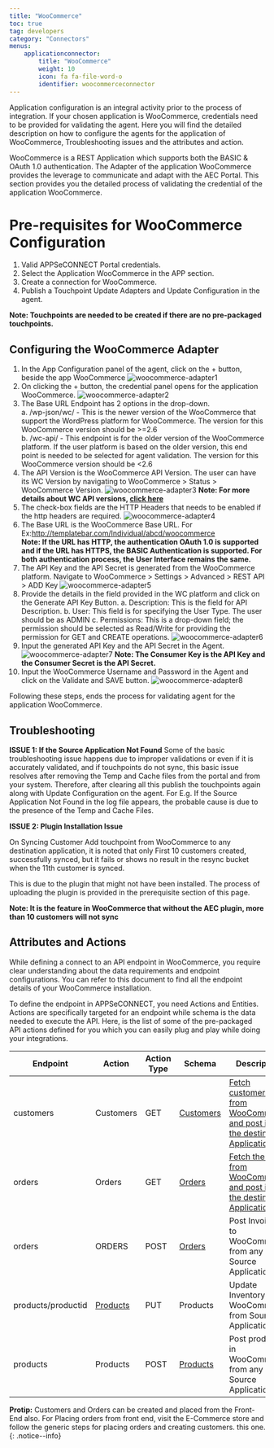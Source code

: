```yaml
---
title: "WooCommerce"
toc: true
tag: developers
category: "Connectors"
menus: 
    applicationconnector:
        title: "WooCommerce"
        weight: 10
        icon: fa fa-file-word-o
        identifier: woocommerceconnector
---
```


Application configuration is an integral activity prior to the process of integration. If your chosen application is WooCommerce, 
credentials need to be provided for validating the agent. Here you will find the detailed description on 
how to configure the agents for the application of WooCommerce, Troubleshooting issues and the attributes and action.

WooCommerce is a REST Application which supports both the BASIC & OAuth 1.0 authentication. The Adapter of the application WooCommerce
provides the leverage to communicate and adapt with the AEC Portal. This section provides you the detailed process of validating
the credential of the application WooCommerce.

# Pre-requisites for WooCommerce Configuration 

1.	Valid APPSeCONNECT Portal credentials.
2.	Select the Application WooCommerce in the APP section.
3.	Create a connection for WooCommerce.
4.	Publish a Touchpoint Update Adapters and Update Configuration in the agent.

**Note: Touchpoints are needed to be created if there are no pre-packaged touchpoints.**

## Configuring the WooCommerce Adapter

1.	In the App Configuration panel of the agent, click on the + button, beside the app WooCommerce
   ![woocommerce-adapter1](/staticfiles/connectors/media/application-connector/woocommerce-adapter1.png)
2.  On clicking the + button, the credential panel opens for the application WooCommerce.
   ![woocommerce-adapter2](/staticfiles/connectors/media/application-connector/woocommerce-adapter2.png)
3.  The Base URL Endpoint has 2 options in the drop-down.  
a.	/wp-json/wc/ - This is the newer version of the WooCommerce that support the    WordPress platform for WooCommerce. 
The version for this WooCommerce version should be >=2.6  
b.	/wc-api/ - This endpoint is for the older version of the WooCommerce platform. If the user platform is based on the older version, this end point is needed to be selected for agent validation.
The version for this WooCommerce version should be <2.6   
4. The API Version is the WooCommerce API Version. The user can have its WC Version by navigating to WooCommerce > Status > WooCommerce Version.
![woocommerce-adapter3](/staticfiles/connectors/media/application-connector/woocommerce-adapter3.png)
**Note: For more details about WC API versions, [click here](https://woocommerce.github.io/woocommerce-rest-api-docs/?javascript#introduction)**
5.	The check-box fields are the HTTP Headers that needs to be enabled if the http headers are required.
![woocommerce-adapter4](/staticfiles/connectors/media/application-connector/woocommerce-adapter4.png)
6.  The Base URL is the WooCommerce Base URL. For Ex:http://templatebar.com/Individual/abcd/woocommerce  
**Note: If the URL has HTTP, the authentication OAuth 1.0 is supported and if the URL has HTTPS, the BASIC Authentication is supported. 
For both authentication process, the User Interface remains the same.**
7.	The API Key and the API Secret is generated from the WooCommerce platform. Navigate to WooCommerce > Settings > Advanced > REST API > ADD Key 
![woocommerce-adapter5](/staticfiles/connectors/media/application-connector/woocommerce-adapter5.png)
8.	Provide the details in the field provided in the WC platform and click on the Generate API Key Button.
a.	Description: This is the field for API Description.
b.	User: This field is for specifying the User Type. The user should be as ADMIN 
c.	Permissions: This is a drop-down field; the permission should be selected as Read/Write for providing the permission for GET and CREATE operations.
![woocommerce-adapter6](/staticfiles/connectors/media/application-connector/woocommerce-adapter6.png)
9.	Input the generated API Key and the API Secret in the Agent.
![woocommerce-adapter7](/staticfiles/connectors/media/application-connector/woocommerce-adapter7.png)
**Note: The Consumer Key is the API Key and the Consumer Secret is the API Secret.**
10.	Input the WooCommerce Username and Password in the Agent and click on the Validate and SAVE button.
![woocommerce-adapter8](/staticfiles/connectors/media/application-connector/woocommerce-adapter8.png)

Following these steps, ends the process for validating agent for the application WooCommerce. 

## Troubleshooting

**ISSUE 1:  If the Source Application Not Found**
Some of the basic troubleshooting issue happens due to improper validations or even if it is accurately validated, and if touchpoints do not sync, this basic issue
resolves after removing the Temp and Cache files from the portal and from your system. Therefore, after clearing all this publish the touchpoints again along with Update Configuration on the agent.
For E.g. If the Source Application Not Found in the log file appears, the probable cause is due to the presence of the Temp and Cache Files.


**ISSUE 2: Plugin Installation Issue**

On Syncing Customer Add touchpoint from WooCommerce to any destination application, it is noted that only 
First 10 customers created, successfully synced, but it fails or shows no result in the resync bucket 
when the 11th customer is synced.

This is due to the plugin that might not have been installed. The process of uploading the plugin is provided 
in the prerequisite section of this page.

**Note: It is the feature in WooCommerce that without the AEC plugin, more than 10 customers will not sync**

## Attributes and Actions

While defining a connect to an API endpoint in WooCommerce, you require clear understanding about the data requirements 
and endpoint configurations. You can refer to this document to find all the endpoint details of your WooCommerce installation.
 
To define the endpoint in APPSeCONNECT, you need Actions and Entities. Actions are specifically targeted for an endpoint 
while schema is the data needed to execute the API. Here, is the list of some of the pre-packaged API actions defined 
for you which you can easily plug and play while doing your integrations.

|Endpoint|Action|Action Type|Schema|Description|
|---|---|---|---|------|
|customers|Customers|GET|[Customers](https://portal.appseconnect.com/AppEntityAction?AppVersionId=cbc4737b-e610-4beb-835c-da5f59e6a5e2&entityId=61f33b9c-5087-4481-8e86-a8155be71c51&entityActionId=dde24ee9-0872-48f6-8593-8ca9ee6034f7&orgId=d21688a4-8967-48de-ae82-31dda565ec51)|[Fetch customers from WooCommerce and post it to the destination Application](https://learnwoo.com/woocommerce-create-new-user-account/)|
|orders|Orders|GET|[Orders](https://portal.appseconnect.com/AppEntityAction?AppVersionId=cbc4737b-e610-4beb-835c-da5f59e6a5e2&entityId=eecd4a6e-257e-4561-8f6d-c9ae13334ee4&entityActionId=b50f33bd-7843-4e5d-a7e2-07ec2f696d46&orgId=d21688a4-8967-48de-ae82-31dda565ec51&IsFromPopup=False )|[Fetch the order from WooCommerce and post it to the destination Application](https://docs.woocommerce.com/document/managing-orders/)|
|orders|ORDERS|POST|[Orders](https://portal.appseconnect.com/AppEntityAction?AppVersionId=cbc4737b-e610-4beb-835c-da5f59e6a5e2&entityId=eecd4a6e-257e-4561-8f6d-c9ae13334ee4&entityActionId=214fbbcb-91ab-417d-b576-f454517aee41&orgId=d21688a4-8967-48de-ae82-31dda565ec51&IsFromPopup=False )|Post Invoices to WooCommerce from any Source Application|
|products/productid|[Products](https://portal.appseconnect.com/AppEntityAction?AppVersionId=cbc4737b-e610-4beb-835c-da5f59e6a5e2&entityId=fcb096e1-4372-4aaf-a24a-29a4a174d4a4&entityActionId=9991a38f-2b00-4c4c-8ede-41febe22aac1&orgId=d21688a4-8967-48de-ae82-31dda565ec51&IsFromPopup=False )|PUT|Products|Update Inventory in WooCommerce from Source Application|
|products|Products|POST|[Products](https://portal.appseconnect.com/AppEntityAction?AppVersionId=cbc4737b-e610-4beb-835c-da5f59e6a5e2&entityId=fcb096e1-4372-4aaf-a24a-29a4a174d4a4&entityActionId=3ccaef9e-d9f0-41d0-ac2b-3f71ea9ede27&orgId=d21688a4-8967-48de-ae82-31dda565ec51&IsFromPopup=False)|Post products in WooCommerce from any Source Application|

**Protip:** Customers and Orders can be created and placed from the Front-End also. For Placing orders from front end, visit the E-Commerce store and follow the generic steps for placing orders and creating customers.
this one.
{: .notice--info}
